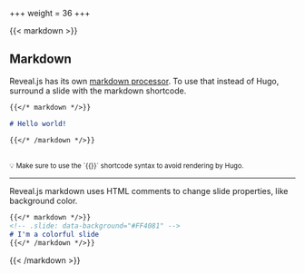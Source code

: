 +++
weight = 36
+++

{{< markdown >}}

## Markdown

Reveal.js has its own [markdown processor](https://github.com/hakimel/reveal.js#markdown). To use that instead of Hugo, surround a slide with the markdown shortcode.

```markdown
{{</* markdown */>}}

# Hello world!

{{</* /markdown */>}}
```

<br>
<small>
💡 Make sure to use the `{{</* */>}}` shortcode syntax to avoid rendering by Hugo.
</small>

---

<!-- .slide: data-background="#FF4081" -->

Reveal.js markdown uses HTML comments to change slide properties, like background color.

```markdown
{{</* markdown */>}}
<!-- .slide: data-background="#FF4081" -->
# I'm a colorful slide
{{</* /markdown */>}}
```

{{< /markdown >}}

